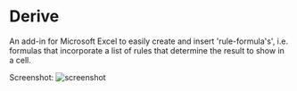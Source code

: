 # Derive
An add-in for Microsoft Excel to easily create and insert 'rule-formula's', i.e. formulas that incorporate a list of rules that determine the result to show in a cell.

Screenshot:
![screenshot](https://9ke0zw.dm2302.livefilestore.com/y3p2sYJokXdRBcNB6xWHbjns_gyY_76IXbi8eMiQkixvgsEWkjWd2HtCSm7JY_urcvXY5dEXYwOd_DXINOAaz6r-vm8bH9d9DI8tsNj7hT2NNkcAbUQ49tswW7DkOUS4Dh6w3Q5jQG3qLdbEv0Ob4_CcTDp9mQgutxnlNplzLRogYw/derive.png)
